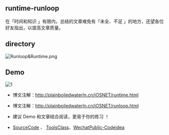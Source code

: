 ## runtime-runloop

 
在「时间和知识 」有限内，总结的文章难免有「未全、不足 」的地方，还望各位好友指出，以提高文章质量。

 


## directory


![Runloop&Runtime.png](http://upload-images.jianshu.io/upload_images/2230763-aa58c416dd00c3ed.png?imageMogr2/auto-orient/strip%7CimageView2/2/w/1240)


  


## Demo




![1](http://upload-images.jianshu.io/upload_images/2230763-5954375df964c0dd.png?imageMogr2/auto-orient/strip%7CimageView2/2/w/1240)




- 博文注解：http://plainboiledwaterln.cn/iOSNET/runtime.html



- 博文注解：http://plainboiledwaterln.cn/iOSNET/runloop.html




- 建议 Demo 和文章结合阅读，更易于你的练习 ！

 
  
- [SourceCode](https://github.com/CustomPBWaters/Apple-GitHub-NewIdea) 、  [ToolsClass](https://github.com/CustomPBWaters/Framework-Annotations-Tools)、[WechatPublic-Codeidea](http://upload-images.jianshu.io/upload_images/2230763-93b83d5b7a7b0a49.gif?imageMogr2/auto-orient/strip)
 





























